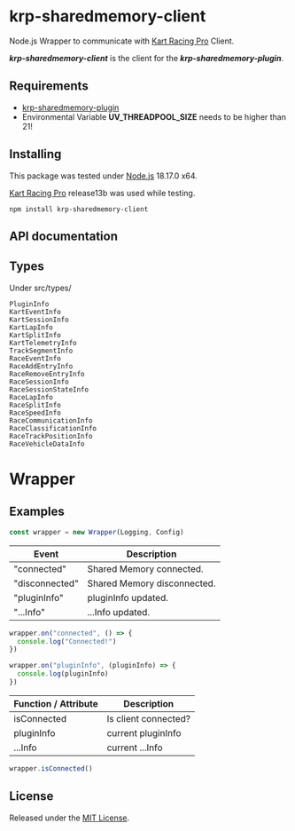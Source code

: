 # krp-sharedmemory-client

Node.js Wrapper to communicate with [Kart Racing Pro](https://www.kartracing-pro.com/) Client.

***krp-sharedmemory-client*** is the client for the ***krp-sharedmemory-plugin***.

## Requirements

- [krp-sharedmemory-plugin](https://github.com/FynniX/krp-sharedmemory-plugin)
- Environmental Variable **UV_THREADPOOL_SIZE** needs to be higher than 21!

## Installing

This package was tested under [Node.js](https://nodejs.org/) 18.17.0 x64.

[Kart Racing Pro](https://www.kartracing-pro.com/) release13b was used while testing.

`npm install krp-sharedmemory-client`

## API documentation

## Types

Under src/types/

```
PluginInfo
KartEventInfo
KartSessionInfo
KartLapInfo
KartSplitInfo
KartTelemetryInfo
TrackSegmentInfo
RaceEventInfo
RaceAddEntryInfo
RaceRemoveEntryInfo
RaceSessionInfo
RaceSessionStateInfo
RaceLapInfo
RaceSplitInfo
RaceSpeedInfo
RaceCommunicationInfo
RaceClassificationInfo
RaceTrackPositionInfo
RaceVehicleDataInfo
```

# Wrapper

## Examples

```js
const wrapper = new Wrapper(Logging, Config)
```

| Event          | Description                 |
|----------------|-----------------------------|
| "connected"    | Shared Memory connected.    |
| "disconnected" | Shared Memory disconnected. |
| "pluginInfo"   | pluginInfo updated.         |
| "...Info"      | ...Info updated.            |

```js
wrapper.on("connected", () => {
  console.log("Connected!")
})
```

```js
wrapper.on("pluginInfo", (pluginInfo) => {
  console.log(pluginInfo)
})
```

| Function / Attribute | Description          |
|----------------------|----------------------|
| isConnected          | Is client connected? |
| pluginInfo           | current pluginInfo   |
| ...Info              | current ...Info      |

```js
wrapper.isConnected()
```

## License

Released under the [MIT License](https://github.com/FynniX/krp-sharedmemory-client/blob/main/LICENSE).
